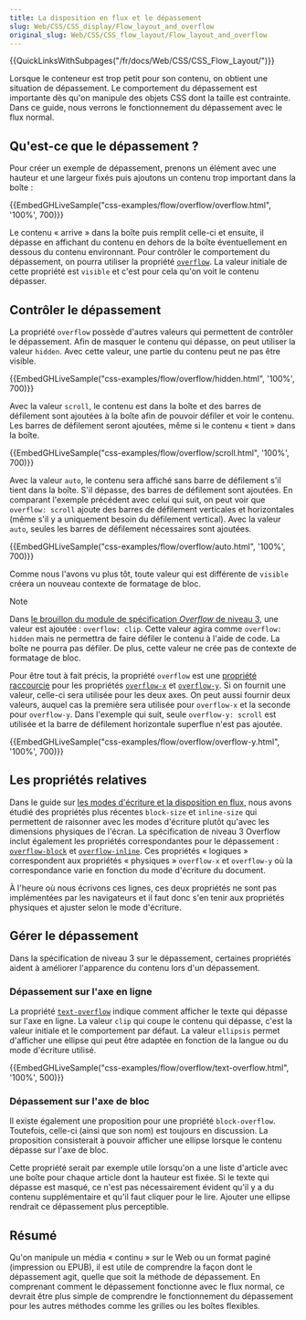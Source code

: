 ```yaml
---
title: La disposition en flux et le dépassement
slug: Web/CSS/CSS_display/Flow_layout_and_overflow
original_slug: Web/CSS/CSS_flow_layout/Flow_layout_and_overflow
---
```


{{QuickLinksWithSubpages("/fr/docs/Web/CSS/CSS_Flow_Layout/")}}

Lorsque le conteneur est trop petit pour son contenu, on obtient une situation de dépassement. Le comportement du dépassement est importante dès qu'on manipule des objets CSS dont la taille est contrainte. Dans ce guide, nous verrons le fonctionnement du dépassement avec le flux normal.

## Qu'est-ce que le dépassement ?

Pour créer un exemple de dépassement, prenons un élément avec une hauteur et une largeur fixés puis ajoutons un contenu trop important dans la boîte :

{{EmbedGHLiveSample("css-examples/flow/overflow/overflow.html", '100%', 700)}}

Le contenu « arrive » dans la boîte puis remplit celle-ci et ensuite, il dépasse en affichant du contenu en dehors de la boîte éventuellement en dessous du contenu environnant. Pour contrôler le comportement du dépassement, on pourra utiliser la propriété [`overflow`](/fr/docs/Web/CSS/overflow). La valeur initiale de cette propriété est `visible` et c'est pour cela qu'on voit le contenu dépasser.

## Contrôler le dépassement

La propriété `overflow` possède d'autres valeurs qui permettent de contrôler le dépassement. Afin de masquer le contenu qui dépasse, on peut utiliser la valeur `hidden`. Avec cette valeur, une partie du contenu peut ne pas être visible.

{{EmbedGHLiveSample("css-examples/flow/overflow/hidden.html", '100%', 700)}}

Avec la valeur `scroll`, le contenu est dans la boîte et des barres de défilement sont ajoutées à la boîte afin de pouvoir défiler et voir le contenu. Les barres de défilement seront ajoutées, même si le contenu « tient » dans la boîte.

{{EmbedGHLiveSample("css-examples/flow/overflow/scroll.html", '100%', 700)}}

Avec la valeur `auto`, le contenu sera affiché sans barre de défilement s'il tient dans la boîte. S'il dépasse, des barres de défilement sont ajoutées. En comparant l'exemple précédent avec celui qui suit, on peut voir que `overflow: scroll` ajoute des barres de défilement verticales et horizontales (même s'il y a uniquement besoin du défilement vertical). Avec la valeur `auto`, seules les barres de défilement nécessaires sont ajoutées.

{{EmbedGHLiveSample("css-examples/flow/overflow/auto.html", '100%', 700)}}

Comme nous l'avons vu plus tôt, toute valeur qui est différente de `visible` créera un nouveau contexte de formatage de bloc.

> [!NOTE]
> Dans [le brouillon du module de spécification _Overflow_ de niveau 3](https://www.w3.org/TR/css-overflow-3/), une valeur est ajoutée : `overflow: clip`. Cette valeur agira comme `overflow: hidden` mais ne permettra de faire défiler le contenu à l'aide de code. La boîte ne pourra pas défiler. De plus, cette valeur ne crée pas de contexte de formatage de bloc.

Pour être tout à fait précis, la propriété `overflow` est une [propriété raccourcie](/fr/docs/Web/CSS/Shorthand_properties) pour les propriétés [`overflow-x`](/fr/docs/Web/CSS/overflow-x) et [`overflow-y`](/fr/docs/Web/CSS/overflow-y). Si on fournit une valeur, celle-ci sera utilisée pour les deux axes. On peut aussi fournir deux valeurs, auquel cas la première sera utilisée pour `overflow-x` et la seconde pour `overflow-y`. Dans l'exemple qui suit, seule `overflow-y: scroll` est utilisée et la barre de défilement horizontale superflue n'est pas ajoutée.

{{EmbedGHLiveSample("css-examples/flow/overflow/overflow-y.html", '100%', 700)}}

## Les propriétés relatives

Dans le guide sur [les modes d'écriture et la disposition en flux](/fr/docs/Web/CSS/CSS_flow_layout/Flow_layout_and_writing_modes), nous avons étudié des propriétés plus récentes `block-size` et `inline-size` qui permettent de raisonner avec les modes d'écriture plutôt qu'avec les dimensions physiques de l'écran. La spécification de niveau 3 Overflow inclut également les propriétés correspondantes pour le dépassement : [`overflow-block`](/fr/docs/Web/CSS/@media/overflow-block) et [`overflow-inline`](/fr/docs/Web/CSS/@media/overflow-inline). Ces propriétés « logiques » correspondent aux propriétés « physiques » `overflow-x` et `overflow-y` où la correspondance varie en fonction du mode d'écriture du document.

À l'heure où nous écrivons ces lignes, ces deux propriétés ne sont pas implémentées par les navigateurs et il faut donc s'en tenir aux propriétés physiques et ajuster selon le mode d'écriture.

## Gérer le dépassement

Dans la spécification de niveau 3 sur le dépassement, certaines propriétés aident à améliorer l'apparence du contenu lors d'un dépassement.

### Dépassement sur l'axe en ligne

La propriété [`text-overflow`](/fr/docs/Web/CSS/text-overflow) indique comment afficher le texte qui dépasse sur l'axe en ligne. La valeur `clip` qui coupe le contenu qui dépasse, c'est la valeur initiale et le comportement par défaut. La valeur `ellipsis` permet d'afficher une ellipse qui peut être adaptée en fonction de la langue ou du mode d'écriture utilisé.

{{EmbedGHLiveSample("css-examples/flow/overflow/text-overflow.html", '100%', 500)}}

### Dépassement sur l'axe de bloc

Il existe également une proposition pour une propriété `block-overflow`. Toutefois, celle-ci (ainsi que son nom) est toujours en discussion. La proposition consisterait à pouvoir afficher une ellipse lorsque le contenu dépasse sur l'axe de bloc.

Cette propriété serait par exemple utile lorsqu'on a une liste d'article avec une boîte pour chaque article dont la hauteur est fixée. Si le texte qui dépasse est masqué, ce n'est pas nécessairement évident qu'il y a du contenu supplémentaire et qu'il faut cliquer pour le lire. Ajouter une ellipse rendrait ce dépassement plus perceptible.

## Résumé

Qu'on manipule un média « continu » sur le Web ou un format paginé (impression ou EPUB), il est utile de comprendre la façon dont le dépassement agit, quelle que soit la méthode de dépassement. En comprenant comment le dépassement fonctionne avec le flux normal, ce devrait être plus simple de comprendre le fonctionnement du dépassement pour les autres méthodes comme les grilles ou les boîtes flexibles.

